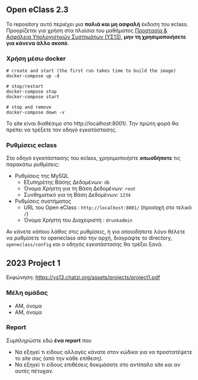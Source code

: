 ## Open eClass 2.3

Το repository αυτό περιέχει μια __παλιά και μη ασφαλή__ έκδοση του eclass.
Προορίζεται για χρήση στα πλαίσια του μαθήματος
[Προστασία & Ασφάλεια Υπολογιστικών Συστημάτων (ΥΣ13)](https://ys13.chatzi.org/), __μην τη
χρησιμοποιήσετε για κάνενα άλλο σκοπό__.


### Χρήση μέσω docker
```
# create and start (the first run takes time to build the image)
docker-compose up -d

# stop/restart
docker-compose stop
docker-compose start

# stop and remove
docker-compose down -v
```

To site είναι διαθέσιμο στο http://localhost:8001/. Την πρώτη φορά θα πρέπει να τρέξετε τον οδηγό εγκατάστασης.


### Ρυθμίσεις eclass

Στο οδηγό εγκατάστασης του eclass, χρησιμοποιήστε __οπωσδήποτε__ τις παρακάτω ρυθμίσεις:

- Ρυθμίσεις της MySQL
  - Εξυπηρέτης Βάσης Δεδομένων: `db`
  - Όνομα Χρήστη για τη Βάση Δεδομένων: `root`
  - Συνθηματικό για τη Βάση Δεδομένων: `1234`
- Ρυθμίσεις συστήματος
  - URL του Open eClass : `http://localhost:8001/` (προσοχή στο τελικό `/`)
  - Όνομα Χρήστη του Διαχειριστή : `drunkadmin`

Αν κάνετε κάποιο λάθος στις ρυθμίσεις, ή για οποιοδήποτε λόγο θέλετε να ρυθμίσετε
το openeclass από την αρχή, διαγράψτε το directory, `openeclass/config` και ο
οδηγός εγκατάστασης θα τρέξει ξανά.

## 2023 Project 1

Εκφώνηση: https://ys13.chatzi.org/assets/projects/project1.pdf


### Μέλη ομάδας

- ΑΜ, όνομα
- ΑΜ, όνομα

### Report

Συμπληρώστε εδώ __ένα report__ που
- Να εξηγεί τι είδους αλλαγές κάνατε στον κώδικα για να προστατέψετε το site σας (από την κάθε επίθεση).
- Να εξηγεί τι είδους επιθέσεις δοκιμάσατε στο αντίπαλο site και αν αυτές πέτυχαν.
